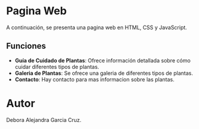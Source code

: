 # Pagina Web

A continuación, se presenta una pagina web en HTML, CSS y JavaScript.

## Funciones

- **Guía de Cuidado de Plantas**: Ofrece información detallada sobre cómo cuidar diferentes tipos de plantas.
- **Galeria de Plantas**: Se ofrece una galeria de diferentes tipos de plantas.
- **Contacto**: Hay contacto para mas informacion sobre las plantas.

# Autor

Debora Alejandra Garcia Cruz. 
